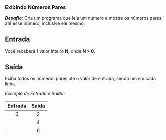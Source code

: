 ### **Exibindo Números Pares**

***Desafio:***
  Crie um programa que leia um número e mostre os números pares até esse número, inclusive ele mesmo.

## Entrada

Você receberá 1 valor inteiro **N**, onde **N > 0**.

## Saída

Exiba todos os números pares até o valor de entrada, sendo um em cada linha. 

*Exemplo de Entrada e Saída:*

| Entrada | Saída |
| :-----: | :---: |
|    6    |   2   |
|         |   4   |
|         |   6   |

